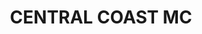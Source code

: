 ---
lastmod: '2025-04-06T06:05:20+00:00'
latitude: -33.3208
layout: suburb
longitude: 151.234
postcode: '2252'
state: NSW
title: CENTRAL COAST MC
url: /nsw/central-coast-mc/
---